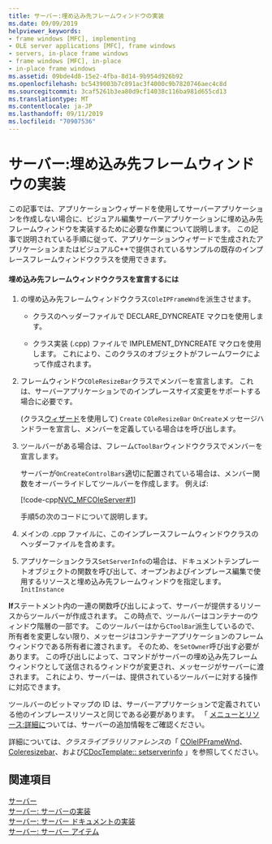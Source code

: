 ```yaml
---
title: サーバー:埋め込み先フレームウィンドウの実装
ms.date: 09/09/2019
helpviewer_keywords:
- frame windows [MFC], implementing
- OLE server applications [MFC], frame windows
- servers, in-place frame windows
- frame windows [MFC], in-place
- in-place frame windows
ms.assetid: 09bde4d8-15e2-4fba-8d14-9b954d926b92
ms.openlocfilehash: bc5439003b7c891ac3f4000c9b7820746aec4c8d
ms.sourcegitcommit: 3caf5261b3ea80d9cf14038c116ba981d655cd13
ms.translationtype: MT
ms.contentlocale: ja-JP
ms.lasthandoff: 09/11/2019
ms.locfileid: "70907536"
---
```

# <a name="servers-implementing-in-place-frame-windows"></a>サーバー:埋め込み先フレームウィンドウの実装

この記事では、アプリケーションウィザードを使用してサーバーアプリケーションを作成しない場合に、ビジュアル編集サーバーアプリケーションに埋め込み先フレームウィンドウを実装するために必要な作業について説明します。 この記事で説明されている手順に従って、アプリケーションウィザードで生成されたアプリケーションまたはビジュアルC++で提供されているサンプルの既存のインプレースフレームウィンドウクラスを使用できます。

#### <a name="to-declare-an-in-place-frame-window-class"></a>埋め込み先フレームウィンドウクラスを宣言するには

1. の埋め込み先フレームウィンドウクラス`COleIPFrameWnd`を派生させます。

   - クラスのヘッダーファイルで DECLARE_DYNCREATE マクロを使用します。

   - クラス実装 (.cpp) ファイルで IMPLEMENT_DYNCREATE マクロを使用します。 これにより、このクラスのオブジェクトがフレームワークによって作成されます。

1. フレームウィンドウ`COleResizeBar`クラスでメンバーを宣言します。 これは、サーバーアプリケーションでのインプレースサイズ変更をサポートする場合に必要です。

   (クラス[ウィザード](reference/mfc-class-wizard.md)を使用して) `Create` `COleResizeBar` `OnCreate`メッセージハンドラーを宣言し、メンバーを定義している場合はを呼び出します。

1. ツールバーがある場合は、フレーム`CToolBar`ウィンドウクラスでメンバーを宣言します。

   サーバーが`OnCreateControlBars`適切に配置されている場合は、メンバー関数をオーバーライドしてツールバーを作成します。 例えば:

   [!code-cpp[NVC_MFCOleServer#1](../mfc/codesnippet/cpp/servers-implementing-in-place-frame-windows_1.cpp)]

   手順5の次のコードについて説明します。

1. メインの .cpp ファイルに、このインプレースフレームウィンドウクラスのヘッダーファイルを含めます。

1. アプリケーションクラス`SetServerInfo`の場合は、ドキュメントテンプレートオブジェクトの関数を呼び出して、オープンおよびインプレース編集で使用するリソースと埋め込み先フレームウィンドウを指定します。 `InitInstance`

**If**ステートメント内の一連の関数呼び出しによって、サーバーが提供するリソースからツールバーが作成されます。 この時点で、ツールバーはコンテナーのウィンドウ階層の一部です。 このツールバーはから`CToolBar`派生しているので、所有者を変更しない限り、メッセージはコンテナーアプリケーションのフレームウィンドウである所有者に渡されます。 そのため、を`SetOwner`呼び出す必要があります。 この呼び出しによって、コマンドがサーバーの埋め込み先フレームウィンドウとして送信されるウィンドウが変更され、メッセージがサーバーに渡されます。 これにより、サーバーは、提供されているツールバーに対する操作に対応できます。

ツールバーのビットマップの ID は、サーバーアプリケーションで定義されている他のインプレースリソースと同じである必要があります。 「 [メニューとリソース:詳細に](../mfc/menus-and-resources-server-additions.md)ついては、サーバーの追加情報をご確認ください。

詳細については、*クラスライブラリリファレンス*の「 [COleIPFrameWnd](../mfc/reference/coleipframewnd-class.md)、 [Coleresizebar](../mfc/reference/coleresizebar-class.md)、および[CDocTemplate:: setserverinfo](../mfc/reference/cdoctemplate-class.md#setserverinfo) 」を参照してください。

## <a name="see-also"></a>関連項目

[サーバー](../mfc/servers.md)<br/>
[サーバー: サーバーの実装](../mfc/servers-implementing-a-server.md)<br/>
[サーバー: サーバー ドキュメントの実装](../mfc/servers-implementing-server-documents.md)<br/>
[サーバー: サーバー アイテム](../mfc/servers-server-items.md)
